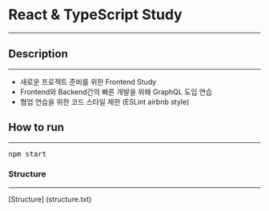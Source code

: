 # React & TypeScript Study
---

## Description
---
- 새로운 프로젝트 준비를 위한 Frontend Study
- Frontend와 Backend간의 빠른 개발을 위해 GraphQL 도입 연습
- 협업 연습을 위한 코드 스타일 제한 (ESLint airbnb style)


## How to run
---
<pre>npm start</pre>


### Structure
---
[Structure] (structure.txt)
